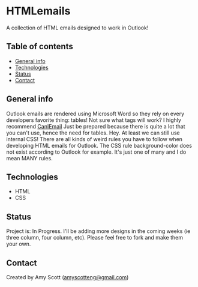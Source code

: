 # HTMLemails
 A collection of HTML emails designed to work in Outlook!


## Table of contents
* [General info](#general-info)
* [Technologies](#technologies)
* [Status](#status)
* [Contact](#contact)

## General info
Outlook emails are rendered using Microsoft Word so they rely on every developers favorite thing: tables! Not sure what tags will work? I highly recommend <a href="https://www.caniemail.com/">CanIEmail</a> Just be prepared because there is quite a lot that you can't use, hence the need for tables. Hey. At least we can still use internal CSS!
There are all kinds of weird rules you have to follow when developing HTML emails for Outlook. The CSS rule background-color does not exist according to Outlook for example. It's just one of many and I do mean MANY rules.


## Technologies
* HTML
* CSS



## Status
Project is: 
In Progress. 
I'll be adding more designs in the coming weeks (ie three column, four column, etc). Please feel free to fork and make them your own.

## Contact
Created by Amy Scott (amyscotteng@gmail.com)
